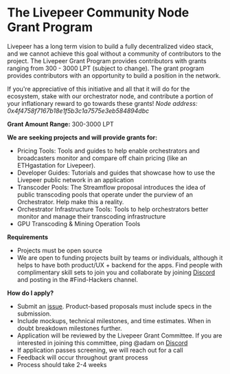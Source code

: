 # The Livepeer Community Node Grant Program

Livepeer has a long term vision to build a fully decentralized video stack, and we cannot achieve this goal without a community of contributors to the project. The Livepeer Grant Program provides contributors with grants ranging from 300 - 3000 LPT (subject to change). The grant program provides contributors with an opportunity to build a position in the network.

If you're appreciative of this initiative and all that it will do for the ecosystem, stake with our orchestrator node, and contribute a portion of your inflationary reward to go towards these grants! *Node address: 0x4f4758f7167b18e1f5b3c1a7575e3eb584894dbc*

**Grant Amount Range:** 300-3000 LPT

**We are seeking projects and will provide grants for:**
* Pricing Tools: Tools and guides to help enable orchestrators and broadcasters monitor and compare off chain pricing (like an ETHgastation for Livepeer).
* Developer Guides: Tutorials and guides that showcase how to use the Livepeer public network in an application
* Transcoder Pools: The Streamflow proposal introduces the idea of public transcoding pools that operate under the purview of an Orchestrator. Help make this a reality.
* Orchestrator Infrastructure Tools: Tools to help orchestrators better monitor and manage their transcoding infrastructure
* GPU Transcoding & Mining Operation Tools

**Requirements**
* Projects must be open source 
* We are open to funding projects built by teams or individuals, although it helps to have both product/UX + backend for the apps. Find people with complimentary skill sets to join you and collaborate by joining [Discord](https://discord.gg/cmpB7sH) and posting in the #Find-Hackers channel.

**How do I apply?**
* Submit an [issue](https://github.com/livepeer/Grant-Program/issues/new/choose). Product-based proposals must include specs in the submission. 
* Include mockups, technical milestones, and time estimates. When in doubt breakdown milestones further. 
* Application will be reviewed by the Livepeer Grant Committee. If you are interested in joining this committee, ping @adam on [Discord](https://discord.gg/cmpB7sH)
* If application passes screening, we will reach out for a call 
* Feedback will occur throughout grant process 
* Process should take 2-4 weeks
